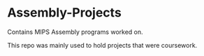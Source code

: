 Assembly-Projects
========
Contains MIPS Assembly programs worked on.

This repo was mainly used to hold projects that were coursework.
